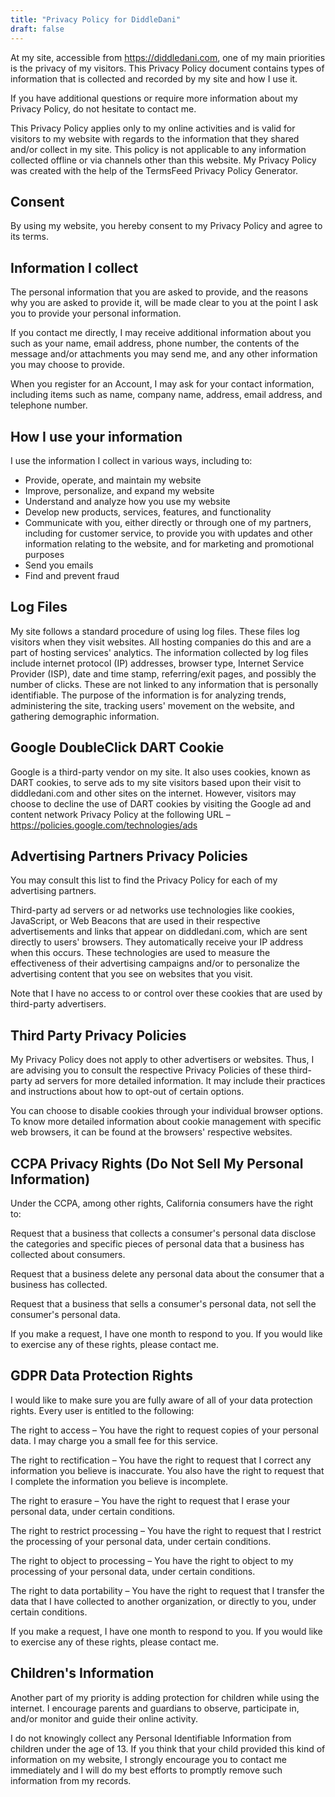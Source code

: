 ```yaml
---
title: "Privacy Policy for DiddleDani"
draft: false
---
```


At my site, accessible from https://diddledani.com, one of my main priorities is the privacy of my visitors. This Privacy Policy document contains types of information that is collected and recorded by my site and how I use it.

If you have additional questions or require more information about my Privacy Policy, do not hesitate to contact me.

This Privacy Policy applies only to my online activities and is valid for visitors to my website with regards to the information that they shared and/or collect in my site. This policy is not applicable to any information collected offline or via channels other than this website. My Privacy Policy was created with the help of the TermsFeed Privacy Policy Generator.

## Consent
By using my website, you hereby consent to my Privacy Policy and agree to its terms.

## Information I collect
The personal information that you are asked to provide, and the reasons why you are asked to provide it, will be made clear to you at the point I ask you to provide your personal information.

If you contact me directly, I may receive additional information about you such as your name, email address, phone number, the contents of the message and/or attachments you may send me, and any other information you may choose to provide.

When you register for an Account, I may ask for your contact information, including items such as name, company name, address, email address, and telephone number.

## How I use your information
I use the information I collect in various ways, including to:

- Provide, operate, and maintain my website
- Improve, personalize, and expand my website
- Understand and analyze how you use my website
- Develop new products, services, features, and functionality
- Communicate with you, either directly or through one of my partners, including for customer service, to provide you with updates and other information relating to the website, and for marketing and promotional purposes
- Send you emails
- Find and prevent fraud

## Log Files
My site follows a standard procedure of using log files. These files log visitors when they visit websites. All hosting companies do this and are a part of hosting services' analytics. The information collected by log files include internet protocol (IP) addresses, browser type, Internet Service Provider (ISP), date and time stamp, referring/exit pages, and possibly the number of clicks. These are not linked to any information that is personally identifiable. The purpose of the information is for analyzing trends, administering the site, tracking users' movement on the website, and gathering demographic information.

## Google DoubleClick DART Cookie
Google is a third-party vendor on my site. It also uses cookies, known as DART cookies, to serve ads to my site visitors based upon their visit to diddledani.com and other sites on the internet. However, visitors may choose to decline the use of DART cookies by visiting the Google ad and content network Privacy Policy at the following URL – https://policies.google.com/technologies/ads

## Advertising Partners Privacy Policies
You may consult this list to find the Privacy Policy for each of my advertising partners.

Third-party ad servers or ad networks use technologies like cookies, JavaScript, or Web Beacons that are used in their respective advertisements and links that appear on diddledani.com, which are sent directly to users' browsers. They automatically receive your IP address when this occurs. These technologies are used to measure the effectiveness of their advertising campaigns and/or to personalize the advertising content that you see on websites that you visit.

Note that I have no access to or control over these cookies that are used by third-party advertisers.

## Third Party Privacy Policies
My Privacy Policy does not apply to other advertisers or websites. Thus, I are advising you to consult the respective Privacy Policies of these third-party ad servers for more detailed information. It may include their practices and instructions about how to opt-out of certain options.

You can choose to disable cookies through your individual browser options. To know more detailed information about cookie management with specific web browsers, it can be found at the browsers' respective websites.

## CCPA Privacy Rights (Do Not Sell My Personal Information)
Under the CCPA, among other rights, California consumers have the right to:

Request that a business that collects a consumer's personal data disclose the categories and specific pieces of personal data that a business has collected about consumers.

Request that a business delete any personal data about the consumer that a business has collected.

Request that a business that sells a consumer's personal data, not sell the consumer's personal data.

If you make a request, I have one month to respond to you. If you would like to exercise any of these rights, please contact me.

## GDPR Data Protection Rights
I would like to make sure you are fully aware of all of your data protection rights. Every user is entitled to the following:

The right to access – You have the right to request copies of your personal data. I may charge you a small fee for this service.

The right to rectification – You have the right to request that I correct any information you believe is inaccurate. You also have the right to request that I complete the information you believe is incomplete.

The right to erasure – You have the right to request that I erase your personal data, under certain conditions.

The right to restrict processing – You have the right to request that I restrict the processing of your personal data, under certain conditions.

The right to object to processing – You have the right to object to my processing of your personal data, under certain conditions.

The right to data portability – You have the right to request that I transfer the data that I have collected to another organization, or directly to you, under certain conditions.

If you make a request, I have one month to respond to you. If you would like to exercise any of these rights, please contact me.

## Children's Information
Another part of my priority is adding protection for children while using the internet. I encourage parents and guardians to observe, participate in, and/or monitor and guide their online activity.

I do not knowingly collect any Personal Identifiable Information from children under the age of 13. If you think that your child provided this kind of information on my website, I strongly encourage you to contact me immediately and I will do my best efforts to promptly remove such information from my records.